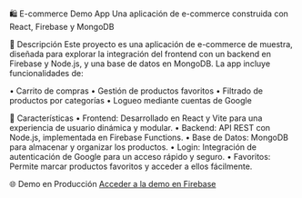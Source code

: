 🛍️ E-commerce Demo App
Una aplicación de e-commerce construida con React, Firebase y MongoDB


📜 Descripción
Este proyecto es una aplicación de e-commerce de muestra, diseñada para explorar la integración del frontend con un backend en Firebase y Node.js, y una base de datos en MongoDB. La app incluye funcionalidades de:

• Carrito de compras
• Gestión de productos favoritos
• Filtrado de productos por categorías
• Logueo mediante cuentas de Google


🚀 Características
• Frontend: Desarrollado en React y Vite para una experiencia de usuario dinámica y modular.
• Backend: API REST con Node.js, implementada en Firebase Functions.
• Base de Datos: MongoDB para almacenar y organizar los productos.
• Login: Integración de autenticación de Google para un acceso rápido y seguro.
• Favoritos: Permite marcar productos favoritos y acceder a ellos fácilmente.


🌐 Demo en Producción
[Acceder a la demo en Firebase](https://ecommerce-muestra.firebaseapp.com/)
